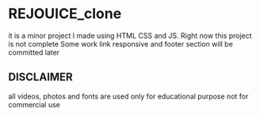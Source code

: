# REJOUICE_clone
it is a minor project I made using HTML CSS and JS. Right now this project is not complete
Some work link responsive and footer section will be committed later 

## DISCLAIMER
all videos, photos and fonts are used only for educational purpose not for commercial use
